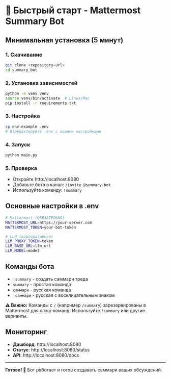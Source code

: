 # 🚀 Быстрый старт - Mattermost Summary Bot

## Минимальная установка (5 минут)

### 1. Скачивание
```bash
git clone <repository-url>
cd summary_bot
```

### 2. Установка зависимостей
```bash
python -m venv venv
source venv/bin/activate  # Linux/Mac
pip install -r requirements.txt
```

### 3. Настройка
```bash
cp env.example .env
# Отредактируйте .env с вашими настройками
```

### 4. Запуск
```bash
python main.py
```

### 5. Проверка
- Откройте http://localhost:8080
- Добавьте бота в канал: `/invite @summary-bot`
- Используйте команду: `!summary`

## Основные настройки в .env

```bash
# Mattermost (ОБЯЗАТЕЛЬНО)
MATTERMOST_URL=https://your-server.com
MATTERMOST_TOKEN=your-bot-token

# LLM (корпоративная)
LLM_PROXY_TOKEN=token
LLM_BASE_URL=llm_url
LLM_MODEL=model
```

## Команды бота

- `!summary` - создать саммари треда
- `summary` - простая команда
- `саммари` - русская команда
- `!саммари` - русская с восклицательным знаком

**⚠️ Важно:** Команды с `/` (например `/summary`) зарезервированы в Mattermost для слэш-команд. Используйте `!summary` или другие варианты.

## Мониторинг

- **Дашборд**: http://localhost:8080
- **Статус**: http://localhost:8080/status
- **API**: http://localhost:8080/docs

---

**Готово! 🎉** Бот работает и готов создавать саммари ваших обсуждений. 